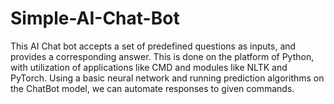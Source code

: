 # Simple-AI-Chat-Bot
This AI Chat bot accepts a set of predefined questions as inputs, and provides a corresponding answer. This is done on the platform of Python, with utilization of applications like CMD and modules like NLTK and PyTorch. Using a basic neural network and running prediction algorithms on the ChatBot model, we can automate responses to given commands.
